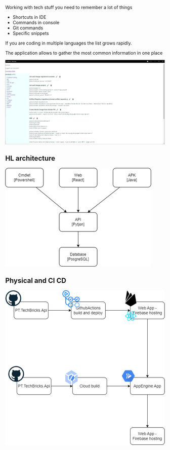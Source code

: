 

Working with tech stuff you need to remember a lot of things
- Shortcuts in IDE
- Commands in console
- Git commands
- Specific snippets

If you are coding in multiple languages the list grows rapidly.

The application allows to gather the most common information in one place 

![](Images/2022-10-19-13-57-01.png)

## HL architecture 

![HLObjects](./Images/Arch.png)


## Physical and CI CD

![](Images/2022-10-19-13-58-20.png)
